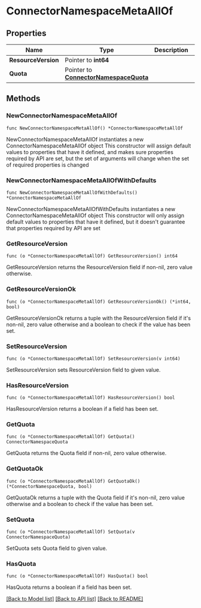 # ConnectorNamespaceMetaAllOf

## Properties

Name | Type | Description | Notes
------------ | ------------- | ------------- | -------------
**ResourceVersion** | Pointer to **int64** |  | [optional] 
**Quota** | Pointer to [**ConnectorNamespaceQuota**](ConnectorNamespaceQuota.md) |  | [optional] 


## Methods

### NewConnectorNamespaceMetaAllOf

`func NewConnectorNamespaceMetaAllOf() *ConnectorNamespaceMetaAllOf`

NewConnectorNamespaceMetaAllOf instantiates a new ConnectorNamespaceMetaAllOf object
This constructor will assign default values to properties that have it defined,
and makes sure properties required by API are set, but the set of arguments
will change when the set of required properties is changed

### NewConnectorNamespaceMetaAllOfWithDefaults

`func NewConnectorNamespaceMetaAllOfWithDefaults() *ConnectorNamespaceMetaAllOf`

NewConnectorNamespaceMetaAllOfWithDefaults instantiates a new ConnectorNamespaceMetaAllOf object
This constructor will only assign default values to properties that have it defined,
but it doesn't guarantee that properties required by API are set


### GetResourceVersion

`func (o *ConnectorNamespaceMetaAllOf) GetResourceVersion() int64`

GetResourceVersion returns the ResourceVersion field if non-nil, zero value otherwise.

### GetResourceVersionOk

`func (o *ConnectorNamespaceMetaAllOf) GetResourceVersionOk() (*int64, bool)`

GetResourceVersionOk returns a tuple with the ResourceVersion field if it's non-nil, zero value otherwise
and a boolean to check if the value has been set.

### SetResourceVersion

`func (o *ConnectorNamespaceMetaAllOf) SetResourceVersion(v int64)`

SetResourceVersion sets ResourceVersion field to given value.

### HasResourceVersion

`func (o *ConnectorNamespaceMetaAllOf) HasResourceVersion() bool`

HasResourceVersion returns a boolean if a field has been set.


### GetQuota

`func (o *ConnectorNamespaceMetaAllOf) GetQuota() ConnectorNamespaceQuota`

GetQuota returns the Quota field if non-nil, zero value otherwise.

### GetQuotaOk

`func (o *ConnectorNamespaceMetaAllOf) GetQuotaOk() (*ConnectorNamespaceQuota, bool)`

GetQuotaOk returns a tuple with the Quota field if it's non-nil, zero value otherwise
and a boolean to check if the value has been set.

### SetQuota

`func (o *ConnectorNamespaceMetaAllOf) SetQuota(v ConnectorNamespaceQuota)`

SetQuota sets Quota field to given value.

### HasQuota

`func (o *ConnectorNamespaceMetaAllOf) HasQuota() bool`

HasQuota returns a boolean if a field has been set.



[[Back to Model list]](../README.md#documentation-for-models) [[Back to API list]](../README.md#documentation-for-api-endpoints) [[Back to README]](../README.md)

